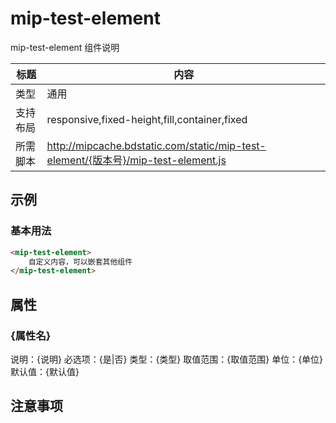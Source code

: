 # mip-test-element

mip-test-element 组件说明

标题|内容
----|----
类型|通用
支持布局|responsive,fixed-height,fill,container,fixed
所需脚本|http://mipcache.bdstatic.com/static/mip-test-element/{版本号}/mip-test-element.js

## 示例

### 基本用法
```html
<mip-test-element>
    自定义内容，可以嵌套其他组件
</mip-test-element>
```

## 属性

### {属性名}

说明：{说明}
必选项：{是|否}
类型：{类型}
取值范围：{取值范围}
单位：{单位}
默认值：{默认值}

## 注意事项

